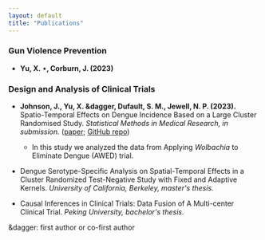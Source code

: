 ```yaml
---
layout: default
title: "Publications"
---
```


### Gun Violence Prevention

* **Yu, X. $\star$, Corburn, J. (2023)**

### Design and Analysis of Clinical Trials

* **Johnson, J., Yu, X. &dagger, Dufault, S. M., Jewell, N. P. (2023).** Spatio-Temporal Effects on Dengue Incidence Based on a Large Cluster Randomised Study. *Statistical Methods in Medical Research, in submission.* ([paper](); [GitHub repo]())

  * In this study we analyzed the data from Applying *Wolbachia* to Eliminate Dengue (AWED) trial.

* Dengue Serotype-Specific Analysis on Spatial-Temporal Effects in a Cluster Randomized Test-Negative Study with Fixed and Adaptive Kernels. *University of California, Berkeley, master's thesis.*

* Causal Inferences in Clinical Trials: Data Fusion of A Multi-center Clinical Trial. *Peking University, bachelor's thesis.*

&dagger: first author or co-first author
